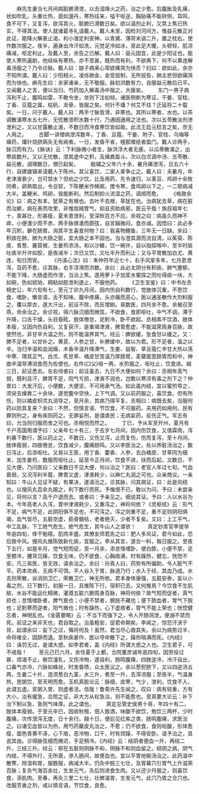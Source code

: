 <!-- { "loadSidebar": true } -->
　　麻先生妻当七月间病脏腑滑泄，以去湿降火之药，治之少愈。后腹胀及乳痛，状如吹乳，头重壮热，面如渥丹，寒热往来，嗌干呕逆，胸胁痛不能转侧，耳鸣，食不可下，又复泻，欲泻其火，脏腑已滑数日矣。欲以温剂止利，又禁上焦已热实，不得其法。使人就诸葛寺礼请戴人。戴人未至，因检刘河间方，惟益元散正对此证，能降火解表止渴，利小溲定利安神，以青黛、薄荷末调二升，置之枕右，使作数次服之。夜半，遍身出冷汗如洗，元觉足冷如冰，至此足大暖，头顿轻，肌凉痛减，呕定利止。及戴人至，余告之已解。戴人曰：益元固宜，此是少阳证也。能使人寒热遍剧，他经纵有寒热，亦不至甚，既热而有利，不欲再下，何不以黄连解毒汤服之？乃令诊脉。戴人曰：娘子病来心常欲痛哭为快否？妇曰：欲如此，余亦不知所谓。戴人曰：少阳相火，凌烁肺金，金受屈制，无所投告，肺主悲但欲痛哭而为快也。麻先生曰：余家诸亲，无不敬服。脉初洪数有力，自服益元散后已平。又闻戴人之言，便以当归、芍药加入解毒汤中服之，大瘥矣。
　　东门一男子病泻利不止，腹鸣如雷，不敢令坐，坐则下注如倾。诸医例断为寒证，干姜、官桂、丁香、豆蔻之属，枯矾、龙骨，皆服之矣。何针不燔？何艾不炷？迁延将二十载矣。一日，问于戴人，戴人曰：两手寸脉皆滑，非寒也。其所以寒者，水也。以茶调散涌寒水五七升，无忧散泄积水数十行，乃通因通用之法也。次以五苓散淡剂渗泄利之，又以甘露散止渴，不数日而冷食寒饮皆如故。此法王启元稔言之矣，奈无人用之。
　　古郾一讲僧病泄泻数年，丁香、豆蔻、干姜、附子、官桂、乌梅等燥药，燔针烧脐焫灸无有阙者。一日，发昏不省，檀那赠纸者盈门。戴人诊两手，脉沉而有力。《脉诀》云：下利脉微小者生，脉洪浮大者无瘥。以瓜蒂散涌之，出寒痰数升。又以无忧散，泄其虚中之积，及燥粪盈斗。次以白朮调中汤、五苓散、益元散，调理数日，僧已起矣。
　　殷辅之父年六十余，暑月痛泄泻，日五六十行，自建雄镇来请戴人于陈州。其父喜饮，二家人辈争止之。戴人曰：夫暑月，年老津液衰少，岂可禁水？但劝之少饮。比及用药，先令速归，以菉豆、鸡卵十余枚同煮，卵熟取出，令豆软，下陈粳米作稀粥，搅令寒，食鸡卵以下之，一二顿病减大半。盖粳米、鸡卵，皆能断利。然后制抑火流湿之药，调顺而愈。
　　《格致余论》曰：病之有本，犹草之有根也。去叶不去根，草犹在也。治病犹去草，病在脏而治腑，病在表而攻里，非惟戕贼胃气，抑且资助病邪，医云乎哉！族叔祖年七十，禀甚壮，形甚瘦，夏末患泄利，至深秋百方不应。余视之曰：病虽久而神不瘁，小便濇少而不赤，两手脉俱濇而颇弦，自言膈微闷，食亦减。因悟曰：此必多年沉积，僻在肠胃。询其平生喜食何物？曰：我喜物鲤鱼，三年无一日缺。余曰：积痰在肺，肺为大肠之脏，宜大肠之本不固也。当与澄其源而流自清，以茱萸、陈皮、青葱、蔍苜根、生姜煎浓汤，和以沙糖，饮一碗许，自以指探喉中，至半时辰吐痰半升许如胶，是夜减半；次日又饮，又吐半升而利止；又与平胃散加白尤、黄连，旬日而安。
　　《丹溪心法》曰：朱仲符年近七十，右手风挛多年，七月患泄泻，百药不愈，诊其脉，右手浮滑而洪数。余曰：此必太阴分有积痰，肺气壅郁，不能下降，大肠虚而作泄，当治上焦。遂用萝卜子加浆水蜜探之而吐得痰一块，大如碗，色如琥珀，稠粘如胶泄利遂止，不服他药。
　　《卫生宝鉴》曰：中书左丞相史公，年六旬有七，至元丁卯九月间，因内伤自利数行，觉肢体沉重，不思饮食，嗜卧，懒言语，舌不知味，腹中疼痛，头亦痛而恶心，医以通圣散作大剂料服之，覆以厚衣，遂大汗出，前证不除，而反增剧。易数医，四月余不愈。余被召至燕，命余治之。余诊视，得六脉沉细而微弦，不欲食，食即呕吐，中气不调，滞于升降，口舌干燥，头目昏眩，肢体倦怠，足胻冷，卧不欲起。丞相素不饮酒，肢体本瘦，又因内伤自利，又复获汗，是重竭津液，脾胃愈虚，不能滋荣周身百脉，故使然也，非甘辛大温之剂，则不能温养其气。经云：脾欲缓，急食甘以缓之。又：脾不足者，以甘补之。黄芪、人参之甘，补脾缓中，故以为君。形不足者，温之以辛。当归辛温和血润燥，木香辛温升降滞气，生姜、益智、草豆蔻仁辛甘大热以荡中寒、理其正气，白朮、炙甘草、橘皮甘苦温乃厚肠胃，麦糵面宽肠胃而和中，神曲辛温导滞消食而为佐使也。右件(口父)咀一两，水煎服之，呕吐止，饮食进。越三日，前证悉去。左右侍者曰：前证虽去，九日不大便如何？余曰：丞相年高气弱，既利且汗，脾胃不足，阳气亏损，津液不润也，岂敢以寒凉有毒之剂下之？仲景曰：大发汗后，小便数，大便坚，不可用承气汤。如此虽内结，宜以蜜煎导之，须臾去燥粪二十余块，遂觉腹中空快，上下气调。又以前药服之，喜饮食。但有所伤，则以橘皮枳朮丸消导之，至月余，其病乃得平复。丞相曰：病既去矣，当服何药以防其复来？余曰：不然，但慎言语、节饮食，不可服药。夫用药如用刑，民有罪则刑之，身有疾则药之。无罪妄刑，是谓虐民；无病妄药，反伤正气。军志有曰，允当则归服而舍之可也。丞相悦而然之。
　　丁已，予从军至开州，夏月有千户高国用谓予曰：父亲年七十有三，于去岁七月间，因内伤饮食，又值霖雨，泻利暴下数行，医以药止之，不数日，又伤又泻，止而复伤，伤而复泻，至十月间，肢体瘦弱，四肢倦怠，饮食减少，腹痛肠鸣。又以李医治之，处以养脏汤治之，数日泻止，后添呕吐。又易以王医，用丁香、藿香、人参，去白橘皮、甘草同为细末，加生姜煎，数服而呕吐止。延至今正月间，饮食不进，扶而后起，又数日，不见大便。乃问医曰：父亲数日不见大便，何以治之？医曰：老官人年过七旬，气血衰弱，又况泻利半载，脾胃又虚，津液耗少，以麻仁丸润之可也。众亲商议。一亲知曰：牛山人见证不疑，有果决，遂请治之。诊其脉，问其病证，曰：此是风结也。以搜风丸百余丸服之，利下数行而死。予悔恨不已。敢以为问，予曰：未尝亲见，将何以言？高千户退而去。或者曰：予亲见之。细说其证。予曰：人以水谷为本。今年高老人久泻，胃中津液耗少，又重泻之，神将何依？《灵枢经》云：形气不足，病气不足，此阴阳俱不足也，不可泻之。泻之则重不足，重不足则阴阳俱竭，血气皆尽，五脏空虚，筋骨髓枯，老者绝灭，少者不复矣。又曰：上工平气，中工乱脉，下工绝气危生。绝气危生，其牛山人之谓欤！
　　真定钞库官李提举年逾四旬，体干魁梧，肌肉丰盛。其僚友师君告之曰：肥人多风证，君今如此，恐后致中风。搜风丸推陈致新化痰，宜服之。李从其言，遂合一料，每日服之。至夜下五行，如是半月，觉气短而促，至一月余，添怠惰嗜卧，便白脓，小便不禁，足至膝冷，腰背沉痛，饮食无味，仍不欲食，心胸痞满，时有躁热，健忘，恍惚不安。凡三易医，皆无效，请余治之。余曰：孙真人曰，药势有所偏助，令人脏气不平。药本攻疾，无病不可饵。平人谷入于胃，脉道乃行；水入于经，其血乃成。水去则荣散，谷消则卫亡，荣散卫亡，神无所依。君本身体康强，五脏安泰，妄以小毒之剂，日下数行。初服一日，且推陈下行，宿积已去，又何推焉？今饮食不生肌肤，水谷不能运化精微，灌溉五脏六腑周身百脉，神将何依？故气短而促者，真气损也；怠惰嗜卧者，脾气衰也；小便不禁者，膀胱不藏也；便下脓血者，胃气下脱也；足胻寒而逆者，阳气微也；时有躁热，心下虚痞者，胃气不能上荣也；恍惚健忘者，神明乱也。《金匮要略》云：不当下而强下之，令人开肠洞泄，便溺不禁而死。前证之来非天也，君自取之。治虽粗安，促君命期矣。李闻之，惊恐汗浃于背，起谓余曰：妄下之过，悔将何及！虽然，君当尽心救其失。余以为病势过半，命将难全，固辞而退。至秋疾甚作，医以夺命散下之，躁热喘满而死。《内经》曰：诛罚无过，是谓大惑。如李君者，盖《内经》所谓大惑之人也。卫生君子，可不戒哉！
　　至元己巳六月，余住夏于上都，佥院董彦诚年逾四旬，因劳役过甚，烦渴不止，极饮湩乳，又伤冷物，遂自利，肠鸣腹痛，四肢逆冷，冷汗自出，口鼻气亦冷，六脉如蛛丝，时发昏愦，众太医议之。余以葱熨脐下，又以四逆汤五两，生姜二十片，连须葱白九茎，水三升，煮至一升，去滓凉服；至夜半，气温身热，思粥饮，至天明而愈。玉机真脏论云：脉细，皮寒，气少，泄利，饮食不入，此谓五虚。浆粥入胃，则虚者活。信哉！鲁斋许先生闻之，叹曰：病有轻重，方有大小，治有缓急，佥院之证，非大方从权急治，则不能愈也。至真要大论云：补下治下制以急，急则气味厚。此之谓也。
　　真定总管史侯男十哥，年四十有二，肢体本瘦弱。于至元辛巳，因收秋租，佃人致酒，味酸不欲饮，勉饮三两杯，少时腹痛，次传泄泻无度，日十余行。越十日，便后见红紫之类，肠鸣腹痛，求医治之。曰诸见血皆以为热，用芍药蘗皮丸治之，不愈；仍不欲食，食则呕酸，形体愈瘦，面色青黄不泽，心下痞，恶冷物，口干，时有烦躁，不得安卧。请予治之，具说其由。诊得脉弦细而微迟，手足稍冷。《内经》云：结阴者便血一升，再结二升，三结三升。经云：邪在五脏则阴脉不和，阴脉不和则血留之。结阴之病，阴气内结，不得外行，无所禀，渗入肠间，故便血也。宜以平胃地榆汤治之。此药温中散寒，除湿和胃，服数服，病减大半。仍灸中脘三七壮，及胃募穴引胃气上升滋荣百脉；复灸气海百余壮，生发元气，灸后则进食生肉。又以还少丹服之，则喜饮食，添肌肉。至春，再灸三里二七壮，壮脾温胃，生发元气，此穴乃胃之合穴也。改服芳香之剂，戒以慎言语，节饮食，良愈。
